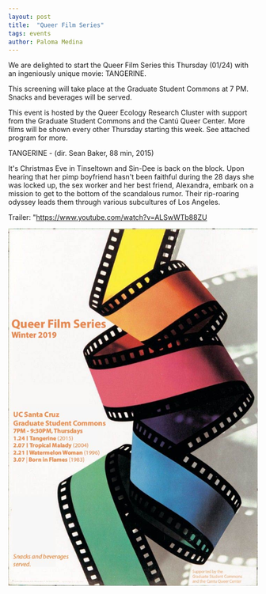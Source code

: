 ```yaml
---
layout: post
title:  "Queer Film Series"
tags: events
author: Paloma Medina
---
```


We are delighted to start the Queer Film Series this Thursday (01/24) with an ingeniously unique movie: TANGERINE.  
  
  
This screening will take place at the Graduate Student Commons at 7 PM. Snacks and beverages will be served.  


This event is hosted by the Queer Ecology Research Cluster with support from the Graduate Student Commons and the Cantú Queer Center. More films will be shown every other Thursday starting this week. See attached program for more.  


TANGERINE - (dir. Sean Baker, 88 min, 2015)  


It's Christmas Eve in Tinseltown and Sin-Dee is back on the block. Upon hearing that her pimp boyfriend hasn't been faithful during the 28 days she was locked up, the sex worker and her best friend, Alexandra, embark on a mission to get to the bottom of the scandalous rumor. Their rip-roaring odyssey leads them through various subcultures of Los Angeles.  


Trailer: "https://www.youtube.com/watch?v=ALSwWTb88ZU   


![](/images/film-fest-qerc-final.jpg)

